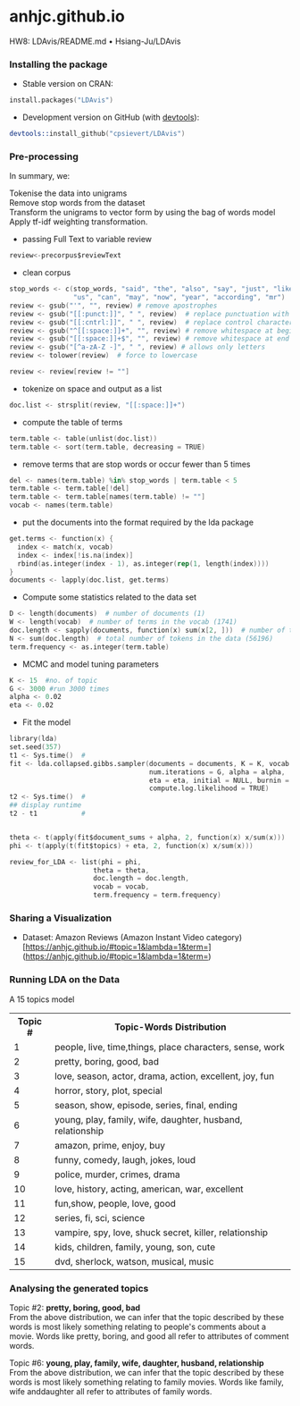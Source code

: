 # anhjc.github.io

HW8: LDAvis/README.md • Hsiang-Ju/LDAvis

### Installing the package

* Stable version on CRAN:

```s
install.packages("LDAvis")
```

* Development version on GitHub (with [devtools](http://cran.r-project.org/web/packages/devtools/index.html)):

```s
devtools::install_github("cpsievert/LDAvis")
```
### Pre-processing
In summary, we:

Tokenise the data into unigrams</br>
Remove stop words from the dataset</br>
Transform the unigrams to vector form by using the bag of words model</br>
Apply tf-idf weighting transformation.</br>

* passing Full Text to variable review
```s
review<-precorpus$reviewText 
```

* clean corpus
```s
stop_words <- c(stop_words, "said", "the", "also", "say", "just", "like","for", 
                "us", "can", "may", "now", "year", "according", "mr")
review <- gsub("'", "", review) # remove apostrophes
review <- gsub("[[:punct:]]", " ", review)  # replace punctuation with space
review <- gsub("[[:cntrl:]]", " ", review)  # replace control characters with space
review <- gsub("^[[:space:]]+", "", review) # remove whitespace at beginning of documents
review <- gsub("[[:space:]]+$", "", review) # remove whitespace at end of documents
review <- gsub("[^a-zA-Z -]", " ", review) # allows only letters
review <- tolower(review)  # force to lowercase

review <- review[review != ""]
```

* tokenize on space and output as a list
```s
doc.list <- strsplit(review, "[[:space:]]+")
```

* compute the table of terms
```s
term.table <- table(unlist(doc.list))
term.table <- sort(term.table, decreasing = TRUE)
```

* remove terms that are stop words or occur fewer than 5 times
```s
del <- names(term.table) %in% stop_words | term.table < 5
term.table <- term.table[!del]
term.table <- term.table[names(term.table) != ""]
vocab <- names(term.table)
```

* put the documents into the format required by the lda package
```s
get.terms <- function(x) {
  index <- match(x, vocab)
  index <- index[!is.na(index)]
  rbind(as.integer(index - 1), as.integer(rep(1, length(index))))
}
documents <- lapply(doc.list, get.terms)
```

* Compute some statistics related to the data set
```s
D <- length(documents)  # number of documents (1)
W <- length(vocab)  # number of terms in the vocab (1741)
doc.length <- sapply(documents, function(x) sum(x[2, ]))  # number of tokens per document [312, 288, 170, 436, 291, ...]
N <- sum(doc.length)  # total number of tokens in the data (56196)
term.frequency <- as.integer(term.table) 
```

* MCMC and model tuning parameters
```s
K <- 15  #no. of topic
G <- 3000 #run 3000 times
alpha <- 0.02 
eta <- 0.02
```

* Fit the model
```s
library(lda) 
set.seed(357) 
t1 <- Sys.time()  #
fit <- lda.collapsed.gibbs.sampler(documents = documents, K = K, vocab = vocab, 
                                   num.iterations = G, alpha = alpha, 
                                   eta = eta, initial = NULL, burnin = 0,
                                   compute.log.likelihood = TRUE)
t2 <- Sys.time()  #
## display runtime
t2 - t1           #


theta <- t(apply(fit$document_sums + alpha, 2, function(x) x/sum(x)))
phi <- t(apply(t(fit$topics) + eta, 2, function(x) x/sum(x)))

review_for_LDA <- list(phi = phi,
                     theta = theta,
                     doc.length = doc.length,
                     vocab = vocab,
                     term.frequency = term.frequency)
```


### Sharing a Visualization

* Dataset: Amazon Reviews (Amazon Instant Video category) 
[https://anhjc.github.io/#topic=1&lambda=1&term=]
(https://anhjc.github.io/#topic=1&lambda=1&term=)



### Running LDA on the Data
A 15 topics model
<table>
   <th>Topic #</th>
   <th>Topic-Words Distribution</th>
   <tr>
      <td>1</td>
      <td>people, live, time,things, place characters, sense, work</td>
   </tr>
   <tr>
      <td>2</td>
      <td>pretty, boring, good, bad</td>
   </tr>
   <tr>
      <td>3</td>
      <td>love, season, actor, drama, action, excellent, joy, fun</td>
   </tr>
   <tr>
      <td>4</td>
      <td>horror, story, plot, special</td>
   </tr>
   <tr>
      <td>5</td>
      <td>season, show, episode, series, final, ending</td>
   </tr>
   <tr>
      <td>6</td>
      <td>young, play, family, wife, daughter, husband, relationship</td>
   </tr>
   <tr>
      <td>7</td>
      <td>amazon, prime, enjoy, buy</td>
   </tr>
   <tr>
      <td>8</td>
      <td>funny, comedy, laugh, jokes, loud</td>
   </tr>
   <tr>
      <td>9</td>
      <td>police, murder, crimes, drama</td>
   </tr>
   <tr>
      <td>10</td>
      <td>love, history, acting, american, war, excellent</td>
   </tr>
   <tr>
      <td>11</td>
      <td>fun,show, people, love, good</td>
   </tr>
   <tr>
      <td>12</td>
      <td>series, fi, sci, science</td>
   </tr>
   <tr>
      <td>13</td>
      <td>vampire, spy, love, shuck secret, killer, relationship</td>
   </tr>
   <tr>
      <td>14</td>
      <td>kids, children, family, young, son, cute</td>
   </tr>
   <tr>
      <td>15</td>
      <td>dvd, sherlock, watson, musical, music</td>
   </tr>
</table>

### Analysing the generated topics
Topic #2:
<b>pretty, boring, good, bad</b></br>
From the above distribution, we can infer that the topic described by these words is most likely something relating to people's comments about a movie. Words like pretty, boring, and good all refer to attributes of comment words. 

Topic #6:
<b>young, play, family, wife, daughter, husband, relationship</b></br>
From the above distribution, we can infer that the topic described by these words is most likely something relating to family movies. Words like family, wife anddaughter all refer to attributes of family words.
